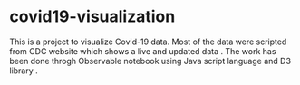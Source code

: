 # covid19-visualization


This is a project to visualize Covid-19 data. Most of the data were scripted from CDC website which shows a live and updated data . The work has been done throgh Observable notebook using Java script language and D3 library . 
